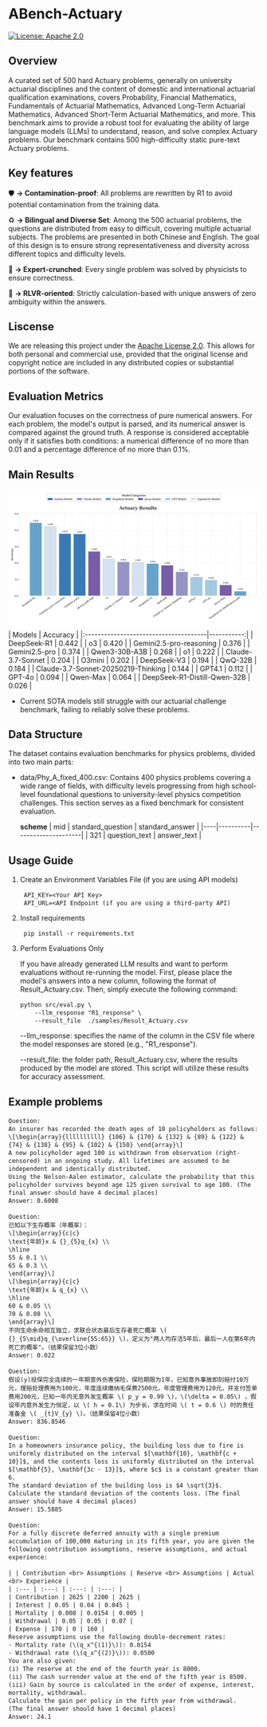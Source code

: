 # ABench-Actuary
[![License: Apache 2.0](https://img.shields.io/badge/License-Apache%202.0-green.svg)](https://opensource.org/licenses/Apache-2.0)


## Overview

A curated set of 500 hard Actuary problems, generally on university actuarial disciplines and the content of domestic and international actuarial qualification examinations, covers Probability, Financial Mathematics, Fundamentals of Actuarial Mathematics, Advanced Long-Term Actuarial Mathematics, Advanced Short-Term Actuarial Mathematics, and more. This benchmark aims to provide a robust tool for evaluating the ability of large language models (LLMs) to understand, reason, and solve complex Actuary problems. Our benchmark contains 500 high-difficulty static pure-text Actuary problems.

## Key features

🛡️ **→ Contamination-proof**: All problems are rewritten by R1 to avoid potential contamination from the training data.

♻️ **→ Bilingual and Diverse Set**: Among the 500 actuarial problems, the questions are distributed from easy to difficult, covering multiple actuarial subjects. The problems are presented in both Chinese and English. The goal of this design is to ensure strong representativeness and diversity across different topics and difficulty levels.

🔎 **→ Expert-crunched**: Every single problem was solved by physicists to ensure correctness.

🤖 **→ RLVR-oriented**: Strictly calculation-based with unique answers of zero ambiguity within the answers.


## Liscense

We are releasing this project under the [Apache License 2.0](https://www.apache.org/licenses/LICENSE-2.0). This allows for both personal and commercial use, provided that the original license and copyright notice are included in any distributed copies or substantial portions of the software.


## Evaluation Metrics
Our evaluation focuses on the correctness of pure numerical answers. For each problem, the model's output is parsed, and its numerical answer is compared against the ground truth. A response is considered acceptable only if it satisfies both conditions: a numerical difference of no more than 0.01 and a percentage difference of no more than 0.1%.

## Main Results
![Main_Result](img/actuary.png)
| Models                                |   Accuracy |
|:--------------------------------------|-----------:|
| DeepSeek-R1                           |     0.442  |
| o3                                    |     0.420  |
| Gemini2.5-pro-reasoning               |     0.376  |
| Gemini2.5-pro                         |     0.374  |
| Qwen3-30B-A3B                         |     0.268  |
| o1                                    |     0.222  |
| Claude-3.7-Sonnet                     |     0.204  |
| O3mini                                |     0.202  |
| DeepSeek-V3                           |     0.194  |
| QwQ-32B                               |     0.184  |
| Claude-3.7-Sonnet-20250219-Thinking   |     0.144  |
| GPT4.1                                |     0.112  |
| GPT-4o                                |     0.094  |
| Qwen-Max                              |     0.064  |
| DeepSeek-R1-Distill-Qwen-32B          |     0.026  |

* Current SOTA models still struggle with our actuarial challenge benchmark, failing to reliably solve these problems.

## Data Structure
The dataset contains evaluation benchmarks for physics problems, divided into two main parts:
* data/Phy_A_fixed_400.csv: Contains 400 physics problems covering a wide range of fields, with difficulty levels progressing from high school-level foundational questions to university-level physics competition challenges. This section serves as a fixed benchmark for consistent evaluation.
  
    **scheme**
    | mid | standard_question | standard_answer    |
    |----|----------|---------------------|
    | 321 | question_text | answer_text |



## Usage Guide
1. Create an Environment Variables File (if you are using API models)
   ```
    API_KEY=<Your API Key>
    API_URL=<API Endpoint (if you are using a third-party API)
   ```
2. Install requirements
   ```
    pip install -r requirements.txt
   ```
3. Perform Evaluations Only

    If you have already generated LLM results and want to perform evaluations without re-running the model. First, please place the model's answers into a new column, following the format of Result_Actuary.csv. Then, simply execute the following command:
    ```
   python src/eval.py \
        --llm_response "R1_response" \
        --result_file  ./samples/Result_Actuary.csv
    ```

   --llm_response: specifies the name of the column in the CSV file where the model responses are stored (e.g., "R1_response").

   --result_file: the folder path, Result_Actuary.csv, where the results produced by the model are stored. This script will utilize these results for accuracy assessment.


## Example problems
```
Question:
An insurer has recorded the death ages of 10 policyholders as follows:
\[\begin{array}{llllllllll} {106} & {170} & {132} & {89} & {122} & {74} & {138} & {95} & {102} & {150} \end{array}\]
A new policyholder aged 100 is withdrawn from observation (right-censored) in an ongoing study. All lifetimes are assumed to be independent and identically distributed.
Using the Nelson-Aalen estimator, calculate the probability that this policyholder survives beyond age 125 given survival to age 100. (The final answer should have 4 decimal places)
Answer: 0.6008

Question:
已知以下生存概率（年概率）：
\[\begin{array}{c|c}
\text{年龄}x & {}_{5}q_{x} \\
\hline
55 & 0.1 \\
65 & 0.3 \\
\end{array}\]
\[\begin{array}{c|c}
\text{年龄}x & q_{x} \\
\hline
60 & 0.05 \\
70 & 0.08 \\
\end{array}\]
不同生命余命相互独立，求联合状态最后生存者死亡概率 \( {}_{5\mid}q_{\overline{55:65}} \)，定义为"两人均存活5年后，最后一人在第6年内死亡的概率"。（结果保留3位小数）
Answer: 0.022

Question:
假设(y)投保完全连续的一年期意外伤害保险，保险期限为1年，已知意外事故即刻赔付10万元，理赔处理费用为100元，年度连续缴纳毛保费2500元，年度管理费用为120元，并支付签单费用200元，已知一年内无意外发生概率 \( p_y = 0.99 \)，\(\delta = 0.05\) ，假设年内意外发生力恒定，以 \( h = 0.1\) 为步长，求在时间 \( t = 0.6 \) 时的责任准备金 \( _{t}V_{y} \)。（结果保留4位小数）
Answer: 836.8546

Question:
In a homeowners insurance policy, the building loss due to fire is uniformly distributed on the interval $[\mathbf{10}, \mathbf{c + 10}]$, and the contents loss is uniformly distributed on the interval $[\mathbf{5}, \mathbf{3c - 13}]$, where $c$ is a constant greater than 6.
The standard deviation of the building loss is $4 \sqrt{3}$.
Calculate the standard deviation of the contents loss. (The final answer should have 4 decimal places)
Answer: 15.5885

Question:
For a fully discrete deferred annuity with a single premium accumulation of 100,000 maturing in its fifth year, you are given the following contribution assumptions, reserve assumptions, and actual experience:

| | Contribution <br> Assumptions | Reserve <br> Assumptions | Actual <br> Experience |
| :--- | :---: | :---: | :---: |
| Contribution | 2625 | 2200 | 2625 |
| Interest | 0.05 | 0.04 | 0.045 |
| Mortality | 0.008 | 0.0154 | 0.005 |
| Withdrawal | 0.05 | 0.05 | 0.07 |
| Expense | 170 | 0 | 160 |
Reserve assumptions use the following double-decrement rates:
- Mortality rate (\(q_x^{(1)}\)): 0.0154
- Withdrawal rate (\(q_x^{(2)}\)): 0.0500
You are also given:
(i) The reserve at the end of the fourth year is 8000.
(ii) The cash surrender value at the end of the fifth year is 8500.
(iii) Gain by source is calculated in the order of expense, interest, mortality, withdrawal.
Calculate the gain per policy in the fifth year from withdrawal.
(The final answer should have 1 decimal places)
Answer: 24.1
```

